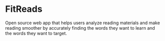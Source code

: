 # FitReads

Open source web app that helps users analyze reading materials and make reading smoother by accurately finding the words they want to learn and the words they want to target.

